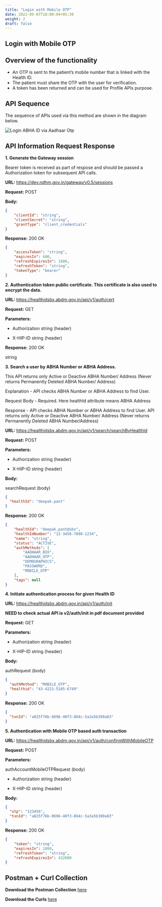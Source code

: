 ```yaml
---
title: "Login with Mobile OTP"
date: 2022-05-07T18:00:04+05:30
weight: 2
draft: false
---
```


## Login with Mobile OTP

## Overview of the functionality 

- An OTP is sent to the patient’s mobile number that is linked with the Health ID.
- The patient must share the OTP with the user for verification.
- A token has been returned and can be used for Profile APIs purpose.


## API Sequence 

The sequence of APIs used via this method are shown in the diagram below.

![Login ABHA ID via Aadhaar Otp](/abdm-docs/img/Login_With_ABHA.png)



## API Information Request Response


**1. Generate the Gateway session**

Bearer token is received as part of respose and should be passed a Authorization token for subsequent API calls.

**URL:** https://dev.ndhm.gov.in/gateway/v0.5/sessions

**Request:** POST  

**Body:**

```json
{
    "clientId": "string",
    "clientSecret": "string",
    "grantType": "client_credentials"
}
```

**Response:** 200 OK

```json
{
    "accessToken": "string",
    "expiresIn": 600,
    "refreshExpiresIn": 1800,
    "refreshToken": "string",
    "tokenType": "bearer"
}
```



**2. Authentication token public certificate. This certificate is also used to encrypt the data.**

**URL:** https://healthidsbx.abdm.gov.in/api/v1/auth/cert

**Request:** GET  

**Parameters:**

- Authorization
string (header)

- X-HIP-ID
string (header)


**Response:** 200 OK

string



**3. Search a user by ABHA Number or ABHA Address.**

This API returns only Active or Deactive ABHA Number/ Address (Never returns Permanently Deleted ABHA Number/ Address)

Explanation - API checks ABHA Number or ABHA Address to find User.

Request Body - Required. Here healthId attribute means ABHA Address

Response - API checks ABHA Number or ABHA Address to find User. API returns only Active or Deactive ABHA Number/ Address (Never returns Permanently Deleted ABHA Number/Address)

**URL:** https://healthidsbx.abdm.gov.in/api/v1/search/searchByHealthId

**Request:** POST  

**Parameters:**

- Authorization string (header)

- X-HIP-ID  string (header)


**Body:**

searchRequest (body)

```json
{
  "healthId": "deepak.pant"
}
```

**Response:** 200 OK

```json
{
    "healthId": "deepak.pant@sbx",
    "healthIdNumber": "12-3456-7890-1234",
    "name": "string",
    "status": "ACTIVE",
    "authMethods": [
        "AADHAAR_BIO",
        "AADHAAR_OTP",
        "DEMOGRAPHICS",
        "PASSWORD",
        "MOBILE_OTP"
    ],
    "tags": null
}
```



**4. Initiate authentication process for given Health ID**

**URL:** https://healthidsbx.abdm.gov.in/api/v1/auth/init

**NEED to check actual API is v2/auth/init in pdf document provided**

**Request:** GET  

**Parameters:**

- Authorization string (header)

- X-HIP-ID  string (header)


**Body:**

authRequest  (body)

```json
{
  "authMethod": "MOBILE_OTP",
  "healthid": "43-4221-5105-6749"
}
```

**Response:** 200 OK

```json
{
  "txnId": "a825f76b-0696-40f3-864c-5a3a5b389a83"
}
```



**5. Authentication with Mobile OTP based auth transaction**

**URL:** https://healthidsbx.abdm.gov.in/api/v1/auth/confirmWithMobileOTP

**Request:** POST  

**Parameters:**

authAccountMobileOTPRequest  (body)

- Authorization
string (header)

- X-HIP-ID
string (header)


**Body:**

```json
{
  "otp": "123456",
  "txnId": "a825f76b-0696-40f3-864c-5a3a5b389a83"
}
```

**Response:** 200 OK

```json
{
    "token": "string",
    "expiresIn": 1800,
    "refreshToken": "string",
    "refreshExpiresIn": 432000
}
```



## Postman + Curl Collection 

**Download the Postman Collection** [here](/abdm-docs/Postman/Login_ABHA_Via_Mobile_Otp.json)

**Download the Curls** [here](/abdm-docs/Curls/)


